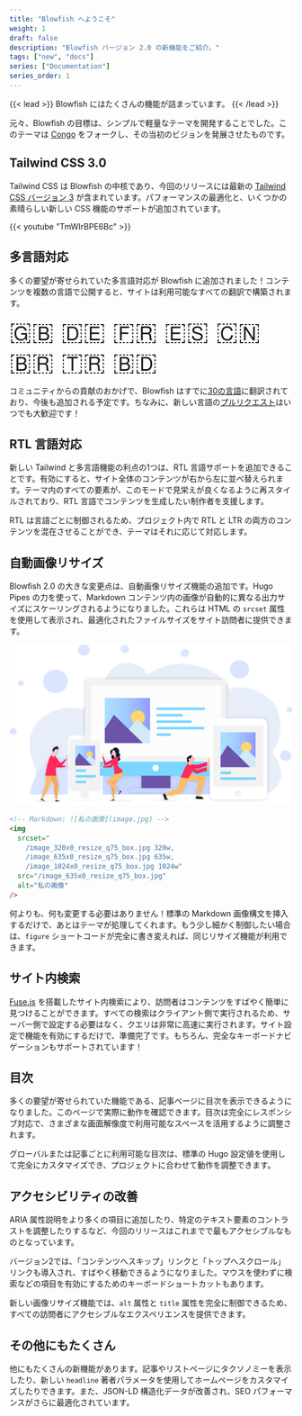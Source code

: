 ```yaml
---
title: "Blowfish へようこそ"
weight: 1
draft: false
description: "Blowfish バージョン 2.0 の新機能をご紹介。"
tags: ["new", "docs"]
series: ["Documentation"]
series_order: 1
---
```


{{< lead >}}
Blowfish にはたくさんの機能が詰まっています。
{{< /lead >}}

元々、Blowfish の目標は、シンプルで軽量なテーマを開発することでした。このテーマは <a target="_blank" href="https://github.com/nunocoracao/congo">Congo</a> をフォークし、その当初のビジョンを発展させたものです。

## Tailwind CSS 3.0

Tailwind CSS は Blowfish の中核であり、今回のリリースには最新の [Tailwind CSS バージョン 3](https://tailwindcss.com/blog/tailwindcss-v3) が含まれています。パフォーマンスの最適化と、いくつかの素晴らしい新しい CSS 機能のサポートが追加されています。

{{< youtube "TmWIrBPE6Bc" >}}

## 多言語対応

多くの要望が寄せられていた多言語対応が Blowfish に追加されました！コンテンツを複数の言語で公開すると、サイトは利用可能なすべての翻訳で構築されます。

<div class="text-2xl text-center" style="font-size: 2.8rem">🇬🇧 🇩🇪 🇫🇷 🇪🇸 🇨🇳 🇧🇷 🇹🇷 🇧🇩</div>

コミュニティからの貢献のおかげで、Blowfish はすでに[30の言語](https://github.com/nunocoracao/blowfish/tree/main/i18n)に翻訳されており、今後も追加される予定です。ちなみに、新しい言語の[プルリクエスト](https://github.com/nunocoracao/blowfish/pulls)はいつでも大歓迎です！

## RTL 言語対応

新しい Tailwind と多言語機能の利点の1つは、RTL 言語サポートを追加できることです。有効にすると、サイト全体のコンテンツが右から左に並べ替えられます。テーマ内のすべての要素が、このモードで見栄えが良くなるように再スタイルされており、RTL 言語でコンテンツを生成したい制作者を支援します。

RTL は言語ごとに制御されるため、プロジェクト内で RTL と LTR の両方のコンテンツを混在させることができ、テーマはそれに応じて対応します。

## 自動画像リサイズ

Blowfish 2.0 の大きな変更点は、自動画像リサイズ機能の追加です。Hugo Pipes の力を使って、Markdown コンテンツ内の画像が自動的に異なる出力サイズにスケーリングされるようになりました。これらは HTML の `srcset` 属性を使用して表示され、最適化されたファイルサイズをサイト訪問者に提供できます。

![Image with alternate text](image-resizing.png)

```html
<!-- Markdown: ![私の画像](image.jpg) -->
<img
  srcset="
    /image_320x0_resize_q75_box.jpg 320w,
    /image_635x0_resize_q75_box.jpg 635w,
    /image_1024x0_resize_q75_box.jpg 1024w"
  src="/image_635x0_resize_q75_box.jpg"
  alt="私の画像"
/>
```

何よりも、何も変更する必要はありません！標準の Markdown 画像構文を挿入するだけで、あとはテーマが処理してくれます。もう少し細かく制御したい場合は、`figure` ショートコードが完全に書き変えれば、同じリサイズ機能が利用できます。

## サイト内検索

[Fuse.js](https://fusejs.io) を搭載したサイト内検索により、訪問者はコンテンツをすばやく簡単に見つけることができます。すべての検索はクライアント側で実行されるため、サーバー側で設定する必要はなく、クエリは非常に高速に実行されます。サイト設定で機能を有効にするだけで、準備完了です。もちろん、完全なキーボードナビゲーションもサポートされています！

## 目次

多くの要望が寄せられていた機能である、記事ページに目次を表示できるようになりました。このページで実際に動作を確認できます。目次は完全にレスポンシブ対応で、さまざまな画面解像度で利用可能なスペースを活用するように調整されます。

グローバルまたは記事ごとに利用可能な目次は、標準の Hugo 設定値を使用して完全にカスタマイズでき、プロジェクトに合わせて動作を調整できます。

## アクセシビリティの改善

ARIA 属性説明をより多くの項目に追加したり、特定のテキスト要素のコントラストを調整したりするなど、今回のリリースはこれまでで最もアクセシブルなものとなっています。

バージョン2では、「コンテンツへスキップ」リンクと「トップへスクロール」リンクも導入され、すばやく移動できるようになりました。マウスを使わずに検索などの項目を有効にするためのキーボードショートカットもあります。

新しい画像リサイズ機能では、`alt` 属性と `title` 属性を完全に制御できるため、すべての訪問者にアクセシブルなエクスペリエンスを提供できます。

## その他にもたくさん

他にもたくさんの新機能があります。記事やリストページにタクソノミーを表示したり、新しい `headline` 著者パラメータを使用してホームページをカスタマイズしたりできます。また、JSON-LD 構造化データが改善され、SEO パフォーマンスがさらに最適化されています。
